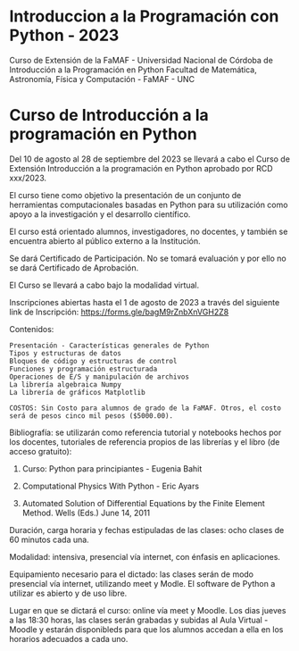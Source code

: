 # Introduccion a la Programación con Python - 2023
Curso de Extensión de la FaMAF - Universidad Nacional de Córdoba de Introducción a la Programación en Python
Facultad de Matemática, Astronomía, Física y Computación - FaMAF - UNC

# Curso de Introducción a la programación en Python

Del 10 de agosto al 28 de septiembre del 2023 se llevará a cabo el Curso de Extensión Introducción a la programación en Python aprobado por RCD xxx/2023. 

El curso tiene como objetivo la presentación de un conjunto de herramientas computacionales basadas en Python para su utilización como apoyo a la investigación y el desarrollo científico. 

El curso está orientado alumnos, investigadores, no docentes, y también se encuentra abierto al público externo a la Institución.

Se dará Certificado de Participación. No se tomará evaluación y por ello no se dará Certificado de Aprobación.

El Curso se llevará a cabo bajo la modalidad virtual.

Inscripciones abiertas hasta el 1 de agosto de 2023 a través del siguiente link de Inscripción:
https://forms.gle/bagM9rZnbXnVGH2Z8

Contenidos:

    Presentación - Características generales de Python
    Tipos y estructuras de datos
    Bloques de código y estructuras de control
    Funciones y programación estructurada
    Operaciones de E/S y manipulación de archivos
    La librería algebraica Numpy
    La librería de gráficos Matplotlib
    
    COSTOS: Sin Costo para alumnos de grado de la FaMAF. Otros, el costo será de pesos cinco mil pesos ($5000.00).
    
Bibliografía: se utilizarán como referencia tutorial y notebooks hechos por los docentes, tutoriales de referencia propios de las librerías y el libro (de acceso gratuito):

1. Curso: Python para principiantes - Eugenia Bahit

2. Computational Physics With Python - Eric Ayars

3. Automated Solution of Differential Equations by the Finite Element Method. Wells (Eds.) June 14, 2011

Duración, carga horaria y fechas estipuladas de las clases: ocho clases de 60 minutos cada una.

Modalidad: intensiva, presencial vía internet, con énfasis en aplicaciones.

Equipamiento necesario para el dictado: las clases serán de modo presencial vía internet, utilizando meet y Modle. El software de Python a utilizar es abierto y de uso libre.

Lugar en que se dictará el curso: online vía meet y Moodle.
Los dias jueves a las 18:30 horas, las clases serán grabadas y subidas al Aula Virtual - Moodle y estarán disponibleds para que los alumnos accedan a ella en los horarios adecuados a cada uno.
